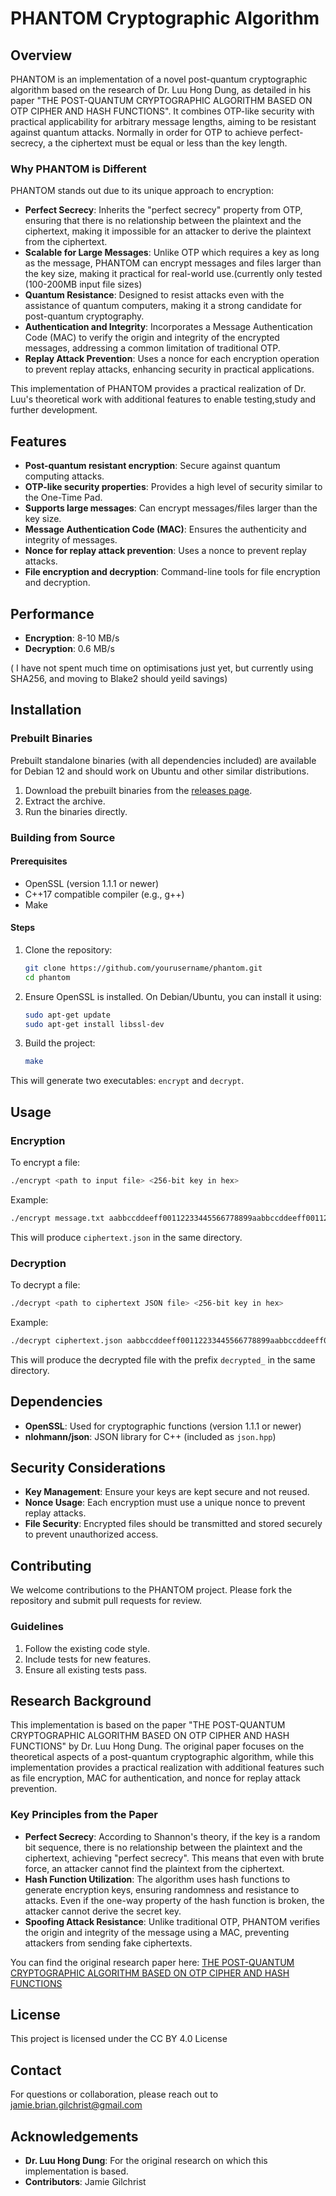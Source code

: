# PHANTOM Cryptographic Algorithm

## Overview

PHANTOM is an implementation of a novel post-quantum cryptographic algorithm based on the research of Dr. Luu Hong Dung, as detailed in his paper "THE POST-QUANTUM CRYPTOGRAPHIC ALGORITHM BASED ON OTP CIPHER AND HASH FUNCTIONS". It combines OTP-like security with practical applicability for arbitrary message lengths, aiming to be resistant against quantum attacks. Normally in order for OTP to achieve perfect-secrecy, a the ciphertext must be equal or less than the key length.

### Why PHANTOM is Different

PHANTOM stands out due to its unique approach to encryption:

- **Perfect Secrecy**: Inherits the "perfect secrecy" property from OTP, ensuring that there is no relationship between the plaintext and the ciphertext, making it impossible for an attacker to derive the plaintext from the ciphertext.
- **Scalable for Large Messages**: Unlike OTP which requires a key as long as the message, PHANTOM can encrypt messages and files larger than the key size, making it practical for real-world use.(currently only tested (100-200MB input file sizes) 
- **Quantum Resistance**: Designed to resist attacks even with the assistance of quantum computers, making it a strong candidate for post-quantum cryptography.
- **Authentication and Integrity**: Incorporates a Message Authentication Code (MAC) to verify the origin and integrity of the encrypted messages, addressing a common limitation of traditional OTP.
- **Replay Attack Prevention**: Uses a nonce for each encryption operation to prevent replay attacks, enhancing security in practical applications.

This implementation of PHANTOM provides a practical realization of Dr. Luu's theoretical work with additional features to enable testing,study and further development. 

## Features

- **Post-quantum resistant encryption**: Secure against quantum computing attacks.
- **OTP-like security properties**: Provides a high level of security similar to the One-Time Pad.
- **Supports large messages**: Can encrypt messages/files larger than the key size.
- **Message Authentication Code (MAC)**: Ensures the authenticity and integrity of messages.
- **Nonce for replay attack prevention**: Uses a nonce to prevent replay attacks.
- **File encryption and decryption**: Command-line tools for file encryption and decryption.

## Performance

- **Encryption**: 8-10 MB/s
- **Decryption**: 0.6 MB/s

( I have not spent much time on optimisations just yet, but currently using SHA256, and moving to Blake2 should yeild savings)

## Installation

### Prebuilt Binaries

Prebuilt standalone binaries (with all dependencies included) are available for Debian 12 and should work on Ubuntu and other similar distributions.

1. Download the prebuilt binaries from the [releases page](#).
2. Extract the archive.
3. Run the binaries directly.

### Building from Source

#### Prerequisites

- OpenSSL (version 1.1.1 or newer)
- C++17 compatible compiler (e.g., g++)
- Make

#### Steps

1. Clone the repository:

   ```sh
   git clone https://github.com/yourusername/phantom.git
   cd phantom
   ```

2. Ensure OpenSSL is installed. On Debian/Ubuntu, you can install it using:

   ```sh
   sudo apt-get update
   sudo apt-get install libssl-dev
   ```

3. Build the project:

   ```sh
   make
   ```

This will generate two executables: `encrypt` and `decrypt`.

## Usage

### Encryption

To encrypt a file:

```sh
./encrypt <path to input file> <256-bit key in hex>
```

Example:

```sh
./encrypt message.txt aabbccddeeff00112233445566778899aabbccddeeff00112233445566778899
```

This will produce `ciphertext.json` in the same directory.

### Decryption

To decrypt a file:

```sh
./decrypt <path to ciphertext JSON file> <256-bit key in hex>
```

Example:

```sh
./decrypt ciphertext.json aabbccddeeff00112233445566778899aabbccddeeff00112233445566778899
```

This will produce the decrypted file with the prefix `decrypted_` in the same directory.

## Dependencies

- **OpenSSL**: Used for cryptographic functions (version 1.1.1 or newer)
- **nlohmann/json**: JSON library for C++ (included as `json.hpp`)

## Security Considerations

- **Key Management**: Ensure your keys are kept secure and not reused.
- **Nonce Usage**: Each encryption must use a unique nonce to prevent replay attacks.
- **File Security**: Encrypted files should be transmitted and stored securely to prevent unauthorized access.

## Contributing

We welcome contributions to the PHANTOM project. Please fork the repository and submit pull requests for review.

### Guidelines

1. Follow the existing code style.
2. Include tests for new features.
3. Ensure all existing tests pass.

## Research Background

This implementation is based on the paper "THE POST-QUANTUM CRYPTOGRAPHIC ALGORITHM BASED ON OTP CIPHER AND HASH FUNCTIONS" by Dr. Luu Hong Dung. The original paper focuses on the theoretical aspects of a post-quantum cryptographic algorithm, while this implementation provides a practical realization with additional features such as file encryption, MAC for authentication, and nonce for replay attack prevention.

### Key Principles from the Paper

- **Perfect Secrecy**: According to Shannon's theory, if the key is a random bit sequence, there is no relationship between the plaintext and the ciphertext, achieving "perfect secrecy". This means that even with brute force, an attacker cannot find the plaintext from the ciphertext.
- **Hash Function Utilization**: The algorithm uses hash functions to generate encryption keys, ensuring randomness and resistance to attacks. Even if the one-way property of the hash function is broken, the attacker cannot derive the secret key.
- **Spoofing Attack Resistance**: Unlike traditional OTP, PHANTOM verifies the origin and integrity of the message using a MAC, preventing attackers from sending fake ciphertexts.

You can find the original research paper here:
[THE POST-QUANTUM CRYPTOGRAPHIC ALGORITHM BASED ON OTP CIPHER AND HASH FUNCTIONS](https://www.researchgate.net/publication/382455890_THE_POST-_QUANTUM_CRYPTOGRAPHIC_ALGORITHM_BASED_ON_OTP_CIPHER_AND_HASH_FUNCTIONS)

## License

This project is licensed under the CC BY 4.0 License

## Contact

For questions or collaboration, please reach out to jamie.brian.gilchrist@gmail.com

## Acknowledgements

- **Dr. Luu Hong Dung**: For the original research on which this implementation is based.
- **Contributors**: Jamie Gilchrist
